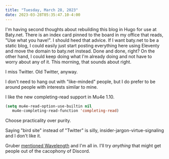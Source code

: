 ```yaml
---
title: "Tuesday, March 28, 2023"
date: 2023-03-28T05:35:47.10-4:00
---
```


I'm having second thoughts about rebuilding this blog in Hugo for use at Baty.net. There is an index card pinned to the board in my office that reads, "Use what you have!". I should heed that advice. If I want baty.net to be a static blog, I could easily just start posting everything here using Eleventy and move the domain to baty.net instead. Done and done, right? On the other hand, I could keep doing what I'm already doing and not have to worry about any of it. This morning, that sounds about right.

I miss Twitter. Old Twitter, anyway.

I don't need to hang out with "like-minded" people, but I do prefer to be around people with interests similar to mine.

I like the new completing-read support in Mu4e 1.10.

```lisp
(setq mu4e-read-option-use-builtin nil
   mu4e-completing-read-function 'completing-read)
```

Choose practicality over purity.

Saying "bird site" instead of "Twitter" is silly, insider-jargon-virtue-signaling and I don't like it.

Gruber [mentioned Wavelength](https://daringfireball.net/2023/03/wavelength) and I'm all in. I'll try _anything_ that might get people out of the cacophony of Discord.
